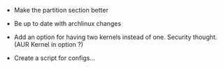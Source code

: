 * Make the partition section better

* Be up to date with archlinux changes 

* Add an option for having two kernels instead of one. Security thought. (AUR Kernel in option ?)

* Create a script for configs...
